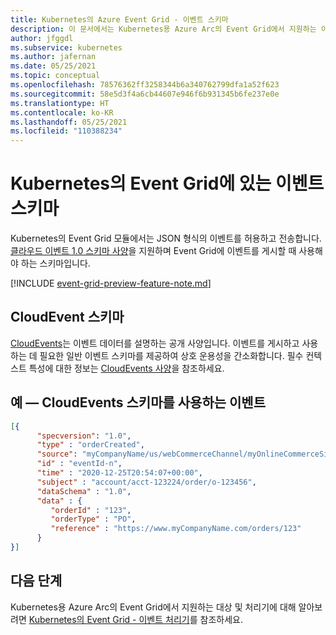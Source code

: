 ```yaml
---
title: Kubernetes의 Azure Event Grid - 이벤트 스키마
description: 이 문서에서는 Kubernetes용 Azure Arc의 Event Grid에서 지원하는 이벤트 스키마를 설명합니다.
author: jfggdl
ms.subservice: kubernetes
ms.author: jafernan
ms.date: 05/25/2021
ms.topic: conceptual
ms.openlocfilehash: 78576362ff3258344b6a340762799dfa1a52f623
ms.sourcegitcommit: 58e5d3f4a6cb44607e946f6b931345b6fe237e0e
ms.translationtype: HT
ms.contentlocale: ko-KR
ms.lasthandoff: 05/25/2021
ms.locfileid: "110388234"
---
```

# <a name="event-schemas-in-event-grid-on-kubernetes"></a>Kubernetes의 Event Grid에 있는 이벤트 스키마
Kubernetes의 Event Grid 모듈에서는 JSON 형식의 이벤트를 허용하고 전송합니다. [클라우드 이벤트 1.0 스키마 사양](https://github.com/cloudevents/spec/blob/v1.0/spec.md)을 지원하며 Event Grid에 이벤트를 게시할 때 사용해야 하는 스키마입니다. 

[!INCLUDE [event-grid-preview-feature-note.md](../../../includes/event-grid-preview-feature-note.md)]



## <a name="cloudevent-schema"></a>CloudEvent 스키마
[CloudEvents](https://cloudevents.io/)는 이벤트 데이터를 설명하는 공개 사양입니다. 이벤트를 게시하고 사용하는 데 필요한 일반 이벤트 스키마를 제공하여 상호 운용성을 간소화합니다. 필수 컨텍스트 특성에 대한 정보는 [CloudEvents 사양](https://github.com/cloudevents/spec/blob/master/json-format.md#3-envelope)을 참조하세요.

## <a name="example--event-using-cloudevents-schema"></a>예 — CloudEvents 스키마를 사용하는 이벤트

```json
[{
      "specversion": "1.0",
      "type" : "orderCreated",
      "source": "myCompanyName/us/webCommerceChannel/myOnlineCommerceSiteBrandName",
      "id" : "eventId-n",
      "time" : "2020-12-25T20:54:07+00:00",
      "subject" : "account/acct-123224/order/o-123456",
      "dataSchema" : "1.0",
      "data" : {
         "orderId" : "123",
         "orderType" : "PO",
         "reference" : "https://www.myCompanyName.com/orders/123"
      }
}]
```

## <a name="next-steps"></a>다음 단계
Kubernetes용 Azure Arc의 Event Grid에서 지원하는 대상 및 처리기에 대해 알아보려면 [Kubernetes의 Event Grid - 이벤트 처리기](event-handlers.md)를 참조하세요.